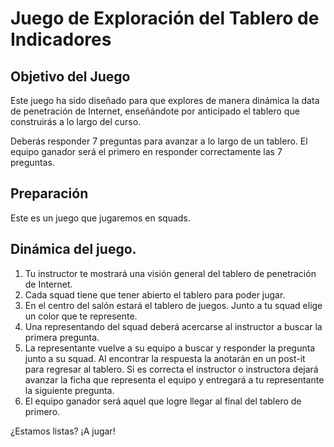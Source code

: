 # Juego de Exploración del Tablero de Indicadores

## Objetivo del Juego

Este juego ha sido diseñado para que explores de manera dinámica la data de
penetración de Internet, enseñándote por anticipado el tablero que construirás a
lo largo del curso.

Deberás responder 7 preguntas para avanzar a lo largo de un tablero. El equipo
ganador será el primero en responder correctamente las 7 preguntas.

## Preparación

Este es un juego que jugaremos en squads.

## Dinámica del juego.

1. Tu instructor te mostrará una visión general del tablero de penetración de
   Internet.
2. Cada squad tiene que tener abierto el tablero para poder jugar.
3. En el centro del salón estará el tablero de juegos. Junto a tu squad elige un
   color que te represente.
4. Una representando del squad deberá acercarse al instructor a buscar la primera
   pregunta.
5. La representante vuelve a su equipo a buscar y responder la pregunta junto a
   su squad. Al encontrar la respuesta la anotarán en un post-it para regresar
   al tablero.
   Si es correcta el instructor o instructora dejará avanzar la ficha que
   representa el equipo y entregará a tu representante la siguiente pregunta. 
6. El equipo ganador será aquel que logre llegar al final del tablero de primero.

¿Estamos listas? ¡A jugar!
